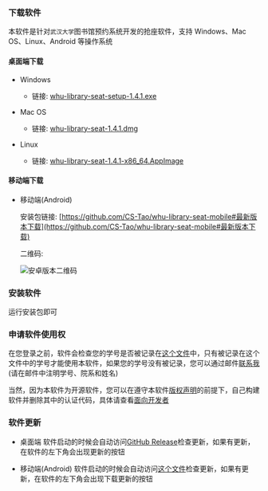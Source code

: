 ### 下载软件

本软件是针对`武汉大学`图书馆预约系统开发的抢座软件，支持 Windows、Mac OS、Linux、Android 等操作系统

#### 桌面端下载

- Windows
    - 链接: [whu-library-seat-setup-1.4.1.exe](https://github.com/CS-Tao/whu-library-seat/releases/download/v1.4.1/whu-library-seat-setup-1.4.1.exe)

- Mac OS
    - 链接: [whu-library-seat-1.4.1.dmg](https://github.com/CS-Tao/whu-library-seat/releases/download/v1.4.1/whu-library-seat-1.4.1.dmg)

- Linux
    - 链接: [whu-library-seat-1.4.1-x86_64.AppImage](https://github.com/CS-Tao/whu-library-seat/releases/download/v1.4.1/whu-library-seat-1.4.1-x86_64.AppImage)

#### 移动端下载

- 移动端(Android)

  安装包链接: [https://github.com/CS-Tao/whu-library-seat-mobile#最新版本下载](https://github.com/CS-Tao/whu-library-seat-mobile#最新版本下载)

  二维码:

  ![安卓版本二维码](https://raw.githubusercontent.com/CS-Tao/whu-library-seat/user-validation/last-android-qr.jpg)

### 安装软件

运行安装包即可

### 申请软件使用权

在您登录之前，软件会检查您的学号是否被记录在[这个文件](https://github.com/CS-Tao/whu-library-seat/blob/user-validation/validation.json)中，只有被记录在这个文件中的学号才能使用本软件，如果您的学号没有被记录，您可以通过邮件[联系我](http://mail.qq.com/cgi-bin/qm_share?t=qm_mailme&email=whucstao@qq.com)(请在邮件中注明学号、院系和姓名)

当然，因为本软件为开源软件，您可以在遵守本软件[版权声明](https://github.com/CS-Tao/whu-library-seat/blob/master/README.md#版权声明)的前提下，自己构建软件并删除其中的认证代码，具体请查看[面向开发者](https://github.com/CS-Tao/whu-library-seat/blob/master/README.md#面向开发者)

### 软件更新

- 桌面端
    软件启动的时候会自动访问[GitHub Release](https://github.com/CS-Tao/whu-library-seat/releases/latest)检查更新，如果有更新，在软件的左下角会出现更新的按钮

- 移动端(Android)
    软件启动的时候会自动访问[这个文件](https://github.com/CS-Tao/whu-library-seat/blob/user-validation/last-mobile.json)检查更新，如果有更新，在软件的左下角会出现下载更新的按钮

